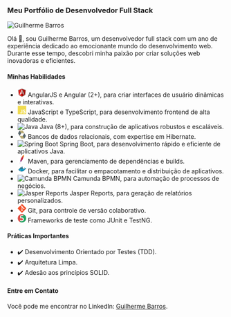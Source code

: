 ### Meu Portfólio de Desenvolvedor Full Stack

![Guilherme Barros](https://placekitten.com/200/200)

Olá 👋, sou Guilherme Barros, um desenvolvedor full stack com um ano de experiência dedicado ao emocionante mundo do desenvolvimento web. Durante esse tempo, descobri minha paixão por criar soluções web inovadoras e eficientes.

#### Minhas Habilidades

- <img src="https://raw.githubusercontent.com/devicons/devicon/master/icons/angularjs/angularjs-original.svg" alt="AngularJS" width="20" height="20"> AngularJS e Angular (2+), para criar interfaces de usuário dinâmicas e interativas.
- <img src="https://raw.githubusercontent.com/devicons/devicon/master/icons/javascript/javascript-plain.svg" alt="JavaScript" width="20" height="20"> JavaScript e TypeScript, para desenvolvimento frontend de alta qualidade.
- <img src="https://cdn.jsdelivr.net/gh/devicons/devicon/icons/java/java-original-wordmark.svg" alt="Java" width="20" height="20"> Java (8+), para construção de aplicativos robustos e escaláveis.
- <img src="https://raw.githubusercontent.com/devicons/devicon/master/icons/hibernate/hibernate-original.svg" alt="Hibernate" width="20" height="20"> Bancos de dados relacionais, com expertise em Hibernate.
- <img src="https://cdn.jsdelivr.net/gh/devicons/devicon/icons/spring/spring-original.svg" alt="Spring Boot" width="20" height="20"> Spring Boot, para desenvolvimento rápido e eficiente de aplicativos Java.
- <img src="https://raw.githubusercontent.com/devicons/devicon/master/icons/apache/apache-original.svg" alt="Maven" width="20" height="20"> Maven, para gerenciamento de dependências e builds.
- <img src="https://raw.githubusercontent.com/devicons/devicon/master/icons/docker/docker-original.svg" alt="Docker" width="20" height="20"> Docker, para facilitar o empacotamento e distribuição de aplicativos.
- <img src="https://www.camunda.com/resources/preview/586e7e91e192abf2a0ebd72eab2e5e17/placeholder/marker.png" alt="Camunda BPMN" width="20" height="20"> Camunda BPMN, para automação de processos de negócios.
- <img src="https://raw.githubusercontent.com/devicons/devicon/master/icons/jasper/jasper-original.svg" alt="Jasper Reports" width="20" height="20"> Jasper Reports, para geração de relatórios personalizados.
- <img src="https://raw.githubusercontent.com/devicons/devicon/master/icons/git/git-original.svg" alt="Git" width="20" height="20"> Git, para controle de versão colaborativo.
- <img src="https://raw.githubusercontent.com/devicons/devicon/master/icons/junit/junit-original.svg" alt="JUnit" width="20" height="20"> Frameworks de teste como JUnit e TestNG.

#### Práticas Importantes

- :heavy_check_mark: Desenvolvimento Orientado por Testes (TDD).
- :heavy_check_mark: Arquitetura Limpa.
- :heavy_check_mark: Adesão aos princípios SOLID.

#### Entre em Contato

Você pode me encontrar no LinkedIn: [Guilherme Barros](https://www.linkedin.com/in/guilherme-barros-100a55159/).
